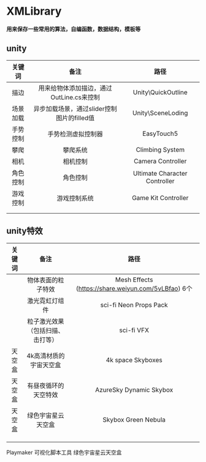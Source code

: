 # XMLibrary

**用来保存一些常用的算法，自编函数，数据结构，模板等**

## unity

| 关键词  | 备注                          | 路径                            |
|:----:|:---------------------------:|:-----------------------------:|
| 描边   | 用来给物体添加描边，通过OutLine.cs来控制   | Unity\QuickOutline            |
| 场景加载 | 异步加载场景，通过slider控制图片的filled值 | Unity\SceneLoding             |
| 手势控制 | 手势检测虚拟控制器                   | EasyTouch5                    |
| 攀爬   | 攀爬系统                        | Climbing System               |
| 相机   | 相机控制                        | Camera Controller             |
| 角色控制 | 角色控制                        | Ultimate Character Controller |
| 游戏控制 | 游戏控制系统                      | Game Kit Controller           |
|      |                             |                               |
|      |                             |                               |



## unity特效

| 关键词 | 备注               | 路径                                                 |
|:---:|:----------------:|:--------------------------------------------------:|
|     | 物体表面的粒子特效        | Mesh Effects (https://share.weiyun.com/5vLBfao) 6个 |
|     | 激光霓虹灯组件          | sci-fi Neon Props Pack                             |
|     | 粒子激光效果（包括扫描、击打等） | sci-fi VFX                                         |
| 天空盒 | 4k高清材质的宇宙天空盒     | 4k space Skyboxes                                  |
| 天空盒 | 有昼夜循环的天空特效       | AzureSky Dynamic Skybox                            |
| 天空盒 | 绿色宇宙星云天空盒        | Skybox Green Nebula                                |
|     |                  |                                                    |
|     |                  |                                                    |
|     |                  |                                                    |



Playmaker 可视化脚本工具
绿色宇宙星云天空盒


